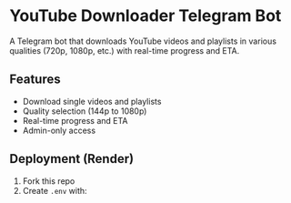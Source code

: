 # YouTube Downloader Telegram Bot

A Telegram bot that downloads YouTube videos and playlists in various qualities (720p, 1080p, etc.) with real-time progress and ETA.

## Features
- Download single videos and playlists
- Quality selection (144p to 1080p)
- Real-time progress and ETA
- Admin-only access

## Deployment (Render)
1. Fork this repo
2. Create `.env` with: